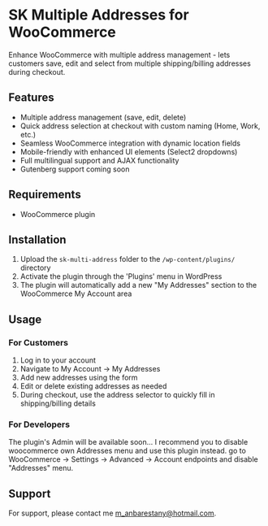 # SK Multiple Addresses for WooCommerce

Enhance WooCommerce with multiple address management - lets customers save, edit and select from multiple shipping/billing addresses during checkout.

## Features

- Multiple address management (save, edit, delete)
- Quick address selection at checkout with custom naming (Home, Work, etc.)
- Seamless WooCommerce integration with dynamic location fields
- Mobile-friendly with enhanced UI elements (Select2 dropdowns)
- Full multilingual support and AJAX functionality
- Gutenberg support coming soon

## Requirements

- WooCommerce plugin

## Installation

1. Upload the `sk-multi-address` folder to the `/wp-content/plugins/` directory
2. Activate the plugin through the 'Plugins' menu in WordPress
3. The plugin will automatically add a new "My Addresses" section to the WooCommerce My Account area

## Usage

### For Customers

1. Log in to your account
2. Navigate to My Account → My Addresses
3. Add new addresses using the form
4. Edit or delete existing addresses as needed
5. During checkout, use the address selector to quickly fill in shipping/billing details

### For Developers

The plugin's Admin will be available soon...
I recommend you to disable woocommerce own Addresses menu and use this plugin instead. go to WooCommerce → Settings → Advanced → Account endpoints and disable "Addresses" menu.


## Support

For support, please contact me [m_anbarestany@hotmail.com](mailto:m_anbarestany@hotmail.com).